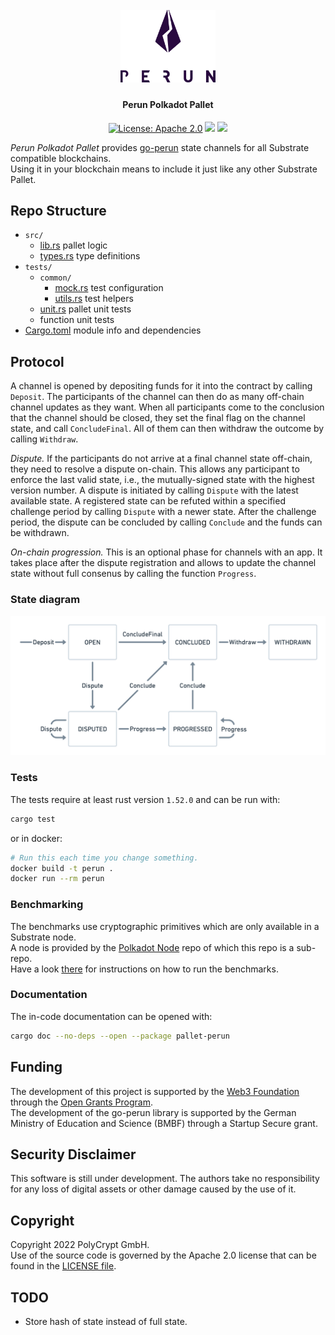 <h1 align="center"><br>
    <a href="https://perun.network/"><img src=".assets/go_perun.png" alt="Perun" width="30%"></a>
<br></h1>

<h4 align="center">Perun Polkadot Pallet</h4>

<p align="center">
  <a href="https://www.apache.org/licenses/LICENSE-2.0.txt"><img src="https://img.shields.io/badge/license-Apache%202-blue" alt="License: Apache 2.0"></a>
  <a href="https://github.com/perun-network/perun-polkadot-pallet/actions/workflows/rust.yml"><img src="https://github.com/perun-network/perun-polkadot-pallet/actions/workflows/rust.yml/badge.svg"></a>
  <a href="https://codecov.io/gh/perun-network/perun-polkadot-pallet">
    <img src="https://codecov.io/gh/perun-network/perun-polkadot-pallet/branch/master/graph/badge.svg?token=GJ1YX73FLP"/>
  </a>
</p>

*Perun Polkadot Pallet* provides [go-perun] state channels for all Substrate compatible blockchains.  
Using it in your blockchain means to include it just like any other Substrate Pallet.

## Repo Structure

* `src/`
  * [lib.rs] pallet logic
  * [types.rs] type definitions
* `tests/`
  * `common/`
    * [mock.rs] test configuration
    * [utils.rs] test helpers
  * [unit.rs] pallet unit tests
  * function unit tests
* [Cargo.toml] module info and dependencies

## Protocol

A channel is opened by depositing funds for it into the contract by calling `Deposit`.
The participants of the channel can then do as many off-chain channel updates as they want.
When all participants come to the conclusion that the channel should be closed, they set the final flag on the channel state, and call `ConcludeFinal`.
All of them can then withdraw the outcome by calling `Withdraw`. 

*Dispute.* If the participants do not arrive at a final channel state off-chain, they need to resolve a dispute on-chain.
This allows any participant to enforce the last valid state, i.e., the mutually-signed state with the highest version number.
A dispute is initiated by calling `Dispute` with the latest available state.
A registered state can be refuted within a specified challenge period by calling `Dispute` with a newer state.
After the challenge period, the dispute can be concluded by calling `Conclude` and the funds can be withdrawn.

*On-chain progression.* This is an optional phase for channels with an app. It takes place after the dispute registration and allows to update the channel state without full consenus by calling the function `Progress`.

### State diagram

![state diagram](.assets/protocol.png)

### Tests

The tests require at least rust version `1.52.0` and can be run with:
```bash
cargo test
```

or in docker:

```bash
# Run this each time you change something.
docker build -t perun .
docker run --rm perun
```

### Benchmarking

The benchmarks use cryptographic primitives which are only available in a Substrate node.  
A node is provided by the [Polkadot Node] repo of which this repo is a sub-repo.  
Have a look [there] for instructions on how to run the benchmarks.  

### Documentation

The in-code documentation can be opened with:

```bash
cargo doc --no-deps --open --package pallet-perun
```

## Funding

The development of this project is supported by the [Web3 Foundation] through the [Open Grants Program].  
The development of the go-perun library is supported by the German Ministry of Education and Science (BMBF) through a Startup Secure grant.

## Security Disclaimer

This software is still under development.
The authors take no responsibility for any loss of digital assets or other damage caused by the use of it.

## Copyright

Copyright 2022 PolyCrypt GmbH.  
Use of the source code is governed by the Apache 2.0 license that can be found in the [LICENSE file](LICENSE).

<!--- Links -->

[go-perun]: https://github.com/hyperledger-labs/go-perun
[Perun Pallet]: https://github.com/perun-network/perun-polkadot-pallet
[Polkadot Node]: https://github.com/perun-network/perun-polkadot-node
[there]: https://github.com/perun-network/perun-polkadot-node/blob/master/README.md#benchmarking
[frontend template]: https://github.com/substrate-developer-hub/substrate-front-end-template

[Open Grant]: https://github.com/perun-network/Open-Grants-Program/blob/master/applications/perun_channels.md#w3f-open-grant-proposal
[Web3 Foundation]: https://web3.foundation/about/
[Open Grants Program]: https://github.com/w3f/Open-Grants-Program#open-grants-program-

[lib.rs]: src/lib.rs
[types.rs]: src/types.rs
[utils.rs]: tests/common/utils.rs
[mock.rs]: tests/common/mock.rs
[unit.rs]: tests/unit.rs
[conclude.rs]: tests/conclude.rs
[deposit.rs]: tests/deposit.rs
[dispute.rs]: tests/dispute.rs
[withdraw.rs]: tests/withdraw.rs
[Cargo.toml]: Cargo.toml

## TODO

- Store hash of state instead of full state.
